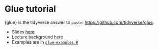 # Glue tutorial

{glue} is the tidyverse answer to `paste`: https://github.com/tidyverse/glue.

- Slides [here](https://sinarueeger.github.io/glue-tutorial/slides/slides#1)
- Lecture background [here](https://sinarueeger.github.io/glue-tutorial/slides/background#1)
- Examples are in [`glue-examples.R`](https://github.com/sinarueeger/glue-tutorial/blob/master/glue-examples.R)
